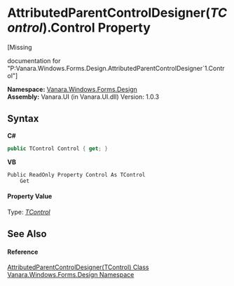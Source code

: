 # AttributedParentControlDesigner(*TControl*).Control Property 
 

\[Missing <summary> documentation for "P:Vanara.Windows.Forms.Design.AttributedParentControlDesigner`1.Control"\]

**Namespace:**&nbsp;<a href="47183544-7c44-c1e2-cf57-c68e49a55933">Vanara.Windows.Forms.Design</a><br />**Assembly:**&nbsp;Vanara.UI (in Vanara.UI.dll) Version: 1.0.3

## Syntax

**C#**<br />
``` C#
public TControl Control { get; }
```

**VB**<br />
``` VB
Public ReadOnly Property Control As TControl
	Get
```


#### Property Value
Type: <a href="3882a1c8-f3bf-e1e2-e666-b1dc768ad4e1">*TControl*</a>

## See Also


#### Reference
<a href="3882a1c8-f3bf-e1e2-e666-b1dc768ad4e1">AttributedParentControlDesigner(TControl) Class</a><br /><a href="47183544-7c44-c1e2-cf57-c68e49a55933">Vanara.Windows.Forms.Design Namespace</a><br />